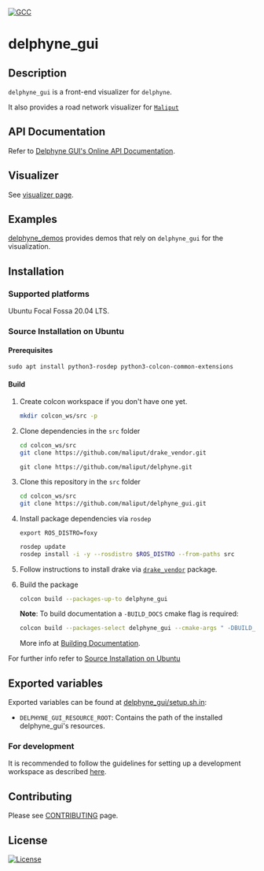 [![GCC](https://github.com/maliput/delphyne_gui/actions/workflows/build.yml/badge.svg)](https://github.com/maliput/delphyne_gui/actions/workflows/build.yml)

# delphyne_gui

## Description
`delphyne_gui` is a front-end visualizer for `delphyne`.

It also provides a road network visualizer for [`Maliput`](https://maliput.readthedocs.io/en/latest/index.html)

## API Documentation

Refer to [Delphyne GUI's Online API Documentation](https://maliput.readthedocs.io/en/latest/html/deps/delphyne_gui/html/index.html).

## Visualizer

See [visualizer page](visualizer/README.md).

## Examples

[delphyne_demos](https://github.com/maliput/delphyne_demos) provides demos that rely on `delphyne_gui` for the visualization.

## Installation

### Supported platforms

Ubuntu Focal Fossa 20.04 LTS.

### Source Installation on Ubuntu

#### Prerequisites

```
sudo apt install python3-rosdep python3-colcon-common-extensions
```

#### Build

1. Create colcon workspace if you don't have one yet.
    ```sh
    mkdir colcon_ws/src -p
    ```

2. Clone dependencies in the `src` folder
    ```sh
    cd colcon_ws/src
    git clone https://github.com/maliput/drake_vendor.git
    ```
    ```
    git clone https://github.com/maliput/delphyne.git
    ```

3. Clone this repository in the `src` folder
    ```sh
    cd colcon_ws/src
    git clone https://github.com/maliput/delphyne_gui.git
    ```

4. Install package dependencies via `rosdep`
    ```
    export ROS_DISTRO=foxy
    ```
    ```sh
    rosdep update
    rosdep install -i -y --rosdistro $ROS_DISTRO --from-paths src
    ```
5. Follow instructions to install drake via [`drake_vendor`](https://github.com/maliput/drake_vendor) package.

6. Build the package
    ```sh
    colcon build --packages-up-to delphyne_gui
    ```

    **Note**: To build documentation a `-BUILD_DOCS` cmake flag is required:
    ```sh
    colcon build --packages-select delphyne_gui --cmake-args " -DBUILD_DOCS=On"
    ```
    More info at [Building Documentation](https://maliput.readthedocs.io/en/latest/developer_guidelines.html#building-the-documentation).

For further info refer to [Source Installation on Ubuntu](https://maliput.readthedocs.io/en/latest/installation.html#source-installation-on-ubuntu)

## Exported variables

Exported variables can be found at [delphyne_gui/setup.sh.in](delphyne_gui/setup.sh.in):
 - `DELPHYNE_GUI_RESOURCE_ROOT`: Contains the path of the installed delphyne_gui's resources.

### For development

It is recommended to follow the guidelines for setting up a development workspace as described [here](https://maliput.readthedocs.io/en/latest/developer_setup.html).

## Contributing

Please see [CONTRIBUTING](https://maliput.readthedocs.io/en/latest/contributing.html) page.

## License

[![License](https://img.shields.io/badge/License-BSD_3--Clause-blue.svg)](https://github.com/maliput/delphyne_gui/blob/main/LICENSE)

